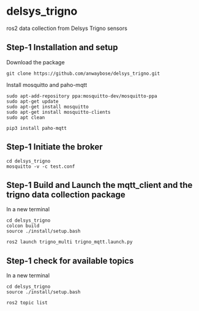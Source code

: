 # delsys_trigno
ros2 data collection from Delsys Trigno sensors

## Step-1 Installation and setup
Download the package
```
git clone https://github.com/anwaybose/delsys_trigno.git
```
Install mosquitto and paho-mqtt
```
sudo apt-add-repository ppa:mosquitto-dev/mosquitto-ppa
sudo apt-get update
sudo apt-get install mosquitto
sudo apt-get install mosquitto-clients
sudo apt clean

pip3 install paho-mqtt
```

## Step-1 Initiate the broker
```
cd delsys_trigno
mosquitto -v -c test.conf
```

## Step-1 Build and Launch the mqtt_client and the trigno data collection package
In a new terminal
```
cd delsys_trigno
colcon build
source ./install/setup.bash

ros2 launch trigno_multi trigno_mqtt.launch.py 
```
## Step-1 check for available topics
In a new terminal
```
cd delsys_trigno
source ./install/setup.bash

ros2 topic list
```
